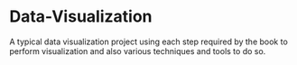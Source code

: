 # Data-Visualization
A typical data visualization project using each step required by the book to perform visualization and also various techniques and tools to do so.

